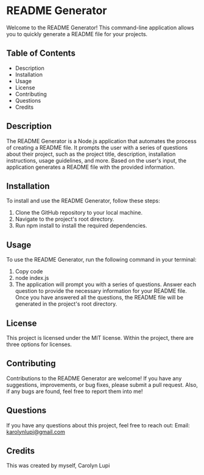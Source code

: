 # README Generator
Welcome to the README Generator! This command-line application allows you to quickly generate a README file for your projects.

## Table of Contents
- Description
- Installation
- Usage
- License
- Contributing
- Questions
- Credits

## Description
The README Generator is a Node.js application that automates the process of creating a README file. It prompts the user with a series of questions about their project, such as the project title, description, installation instructions, usage guidelines, and more. Based on the user's input, the application generates a README file with the provided information.

## Installation
To install and use the README Generator, follow these steps:
1. Clone the GitHub repository to your local machine.
2. Navigate to the project's root directory.
3. Run npm install to install the required dependencies.

## Usage
To use the README Generator, run the following command in your terminal:
1. Copy code
2. node index.js
3. The application will prompt you with a series of questions. Answer each question to provide the necessary information for your README file. Once you have answered all the questions, the README file will be generated in the project's root directory.

## License
This project is licensed under the MIT license. Within the project, there are three options for licenses.

## Contributing
Contributions to the README Generator are welcome! If you have any suggestions, improvements, or bug fixes, please submit a pull request. Also, if any bugs are found, feel free to report them into me!

## Questions
If you have any questions about this project, feel free to reach out:
Email: karolynlupi@gmail.com

## Credits
This was created by myself, Carolyn Lupi
